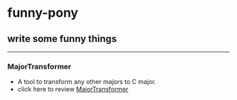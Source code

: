 # funny-pony
## write some funny things
---
### MajorTransformer
- A tool to transform any other majors to C major.
- click here to review [MajorTransformer](./tree/master/trivialities/majorTransformer)
